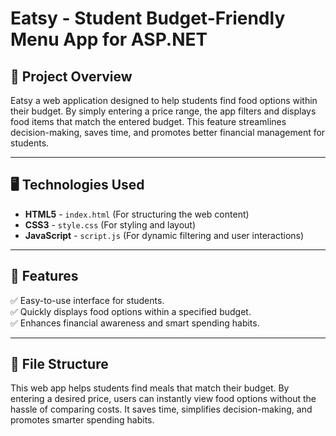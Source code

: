 
# Eatsy - Student Budget-Friendly Menu App for ASP.NET

## 📌 Project Overview
Eatsy a web application designed to help students find food options within their budget. By simply entering a price range, the app filters and displays food items that match the entered budget. This feature streamlines decision-making, saves time, and promotes better financial management for students.

---

## 🖥️ Technologies Used
- **HTML5** - `index.html` (For structuring the web content)
- **CSS3** - `style.css` (For styling and layout)
- **JavaScript** - `script.js` (For dynamic filtering and user interactions)
---

## 🚀 Features
✅ Easy-to-use interface for students.  
✅ Quickly displays food options within a specified budget.  
✅ Enhances financial awareness and smart spending habits.  

---

## 📂 File Structure
This web app helps students find meals that match their budget. By entering a desired price, users can instantly view food options without the hassle of comparing costs. It saves time, simplifies decision-making, and promotes smarter spending habits.
